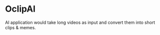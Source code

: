# OclipAI
 AI application would take long videos as input and convert them into short clips &amp; memes.
